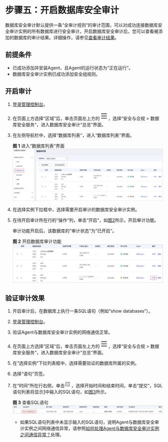 # 步骤五：开启数据库安全审计<a name="dbss_01_0356"></a>

数据库安全审计默认提供一条“全审计规则“的审计范围，可以对成功连接数据库安全审计实例的所有数据库进行安全审计。开启数据库安全审计后，您可以查看被添加的数据库的审计结果。详细操作，请参见[查看审计结果](查看审计总览信息.md)。

## 前提条件<a name="section2699103645114"></a>

-   已成功添加并安装Agent，且Agent的运行状态为“正在运行“。
-   数据库安全审计实例已成功添加安全组规则。

## 开启审计<a name="section4275112556"></a>

1.  [登录管理控制台](https://console.huaweicloud.com/?locale=zh-cn)。
2.  在页面上方选择“区域“后，单击页面左上方的![](figures/icon-list-1.png)，选择“安全与合规  \>  数据库安全服务“，进入数据库安全审计“总览“界面。
3.  在左侧导航栏中，选择“数据库列表“，进入“数据库列表“界面。

    **图 1**  进入“数据库列表“界面<a name="fig45625283120"></a>  
    ![](figures/进入数据库列表界面.png "进入数据库列表界面")

4.  在选择实例下拉框中，选择需要开启审计的数据库安全审计实例。
5.  在待开启审计所在行的“操作“列，单击“开启“，如[图2](#fig8199151313516)所示，开启审计功能。

    审计功能开启后，该数据库的“审计状态“为“已开启“。

    **图 2**  开启数据库审计功能<a name="fig8199151313516"></a>  
    ![](figures/开启数据库审计功能.png "开启数据库审计功能")


## 验证审计效果<a name="section191721322134315"></a>

1.  <a name="li0294761612"></a>开启审计后，在数据库上执行一条SQL语句（例如“show databases“）。
2.  [登录管理控制台](https://console.huaweicloud.com/?locale=zh-cn)。
3.  验证Agent与数据库安全审计实例的网络通信正常。
4.  在页面上方选择“区域“后，单击页面左上方的![](figures/icon-list-1.png)，选择“安全与合规  \>  数据库安全服务“，进入数据库安全审计“总览“界面。
5.  在“选择实例“下拉列表框中，选择需要验证的数据库所属的实例。
6.  选择“语句“页签。
7.  在“时间“所在行右侧，单击![](figures/icon-calendar.png)，选择开始时间和结束时间，单击“提交“，SQL语句列表将显示[1](#li0294761612)中输入的SQL语句，如[图3](#fig8994029155516)所示。

    **图 3**  查看SQL语句<a name="fig8994029155516"></a>  
    ![](figures/查看SQL语句.png "查看SQL语句")

    -   如果SQL语句列表中未显示输入的SQL语句，说明Agent与数据库安全审计实例之间网络通信异常，请参照[如何处理Agent与数据库安全审计实例之间通信异常？](https://support.huaweicloud.com/dbss_faq/dbss_01_0246.html)处理。


